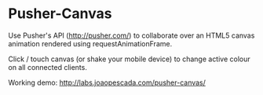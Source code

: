 Pusher-Canvas
=============

Use Pusher's API (http://pusher.com/) to collaborate over an HTML5 canvas animation rendered using requestAnimationFrame. 

Click / touch canvas (or shake your mobile device) to change active colour on all connected clients.


Working demo:
http://labs.joaopescada.com/pusher-canvas/